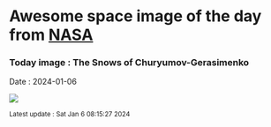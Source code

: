 
# Awesome space image of the day from [NASA](https://api.nasa.gov/)

### Today image : The Snows of Churyumov-Gerasimenko
Date : 2024-01-06

![](https://www.youtube.com/embed/PpyPgJHKxSw?rel=0)

<small>Latest update : Sat Jan  6 08:15:27 2024</small>
        